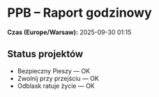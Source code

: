 # PPB – Raport godzinowy
**Czas (Europe/Warsaw):** 2025-09-30 01:15

## Status projektów
- Bezpieczny Pieszy — OK
- Zwolnij przy przejściu — OK
- Odblask ratuje życie — OK

